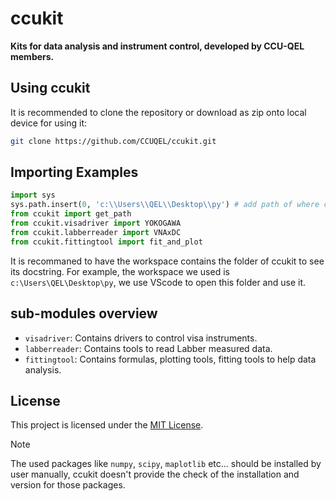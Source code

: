 # ccukit

**Kits for data analysis and instrument control, developed by CCU-QEL members.**

## Using ccukit

It is recommended to clone the repository or download as zip onto local device for using it:

```sh
git clone https://github.com/CCUQEL/ccukit.git
```


## Importing Examples

```python
import sys
sys.path.insert(0, 'c:\\Users\\QEL\\Desktop\\py') # add path of where ccukit located
from ccukit import get_path
from ccukit.visadriver import YOKOGAWA
from ccukit.labberreader import VNAxDC
from ccukit.fittingtool import fit_and_plot
```
It is recommaned to have the workspace contains the folder of ccukit to see its docstring. For example,
the workspace we used is `c:\Users\QEL\Desktop\py`, we use VScode to open this folder and use it.


## sub-modules overview
- `visadriver`: Contains drivers to control visa instruments.
- `labberreader`: Contains tools to read Labber measured data.
- `fittingtool`: Contains formulas, plotting tools, fitting tools to help data analysis.

## License

This project is licensed under the [MIT License](LICENSE).


> [!NOTE]  
> The used packages like `numpy`, `scipy`, `maplotlib` etc... should be installed by user manually,
> ccukit doesn't provide the check of the installation and version for those packages.
